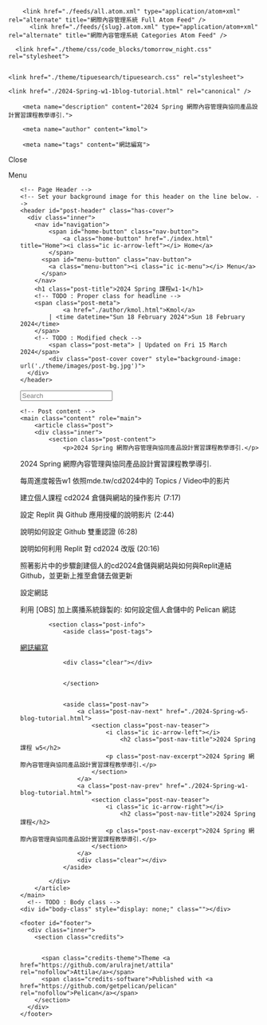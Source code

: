 <!DOCTYPE html>
<html lang="en">

<head>
      <meta charset="utf-8">
  <meta http-equiv="Content-Type" content="text/html" charset="UTF-8" />
  <meta http-equiv="X-UA-Compatible" content="IE=edge,chrome=1" />


  <title>2024 Spring 課程w1-1</title>


  <meta name="HandheldFriendly" content="True" />
  <meta name="viewport" content="width=device-width, initial-scale=1.0" />
  <meta name="referrer" content="origin" />
  <meta name="generator" content="Pelican" />
  <link href="./" rel="canonical" />

  <!-- Feed -->
        <link href="./feeds/all.atom.xml" type="application/atom+xml" rel="alternate" title="網際內容管理系統 Full Atom Feed" />
          <link href="./feeds/{slug}.atom.xml" type="application/atom+xml" rel="alternate" title="網際內容管理系統 Categories Atom Feed" />

  <link href="./theme/css/style.css" type="text/css" rel="stylesheet" />

  <!-- Code highlight color scheme -->
      <link href="./theme/css/code_blocks/tomorrow_night.css" rel="stylesheet">


    <link href="./theme/tipuesearch/tipuesearch.css" rel="stylesheet">

  <!-- Custom fonts -->
  <link href='https://fonts.googleapis.com/css?family=Montserrat:400,300' rel='stylesheet' type='text/css' />
  <link href="https://fonts.googleapis.com/css?family=Lato" rel="stylesheet" type="text/css" />

  <!-- HTML5 Shim and Respond.js IE8 support of HTML5 elements and media queries -->
  <!-- WARNING: Respond.js doesn't work if you view the page via file:// -->
  <!--[if lt IE 9]>
    <script src="https://oss.maxcdn.com/libs/html5shiv/3.7.0/html5shiv.js"></script>
    <script src="https://oss.maxcdn.com/libs/respond.js/1.4.2/respond.min.js"></script>
  <![endif]-->


    <link href="./2024-Spring-w1-1blog-tutorial.html" rel="canonical" />

        <meta name="description" content="2024 Spring 網際內容管理與協同產品設計實習課程教學導引.">

        <meta name="author" content="kmol">

        <meta name="tags" content="網誌編寫">




<!-- Open Graph -->
<meta property="og:site_name" content="網際內容管理系統"/>
<meta property="og:title" content="2024 Spring 課程w1-1"/>
<meta property="og:description" content="2024 Spring 網際內容管理與協同產品設計實習課程教學導引."/>
<meta property="og:locale" content="en_US"/>
<meta property="og:url" content="./2024-Spring-w1-1blog-tutorial.html"/>
<meta property="og:type" content="article"/>
<meta property="article:published_time" content="2024-02-18 11:00:00+08:00"/>
<meta property="article:modified_time" content="2024-03-15 05:50:54.645916+08:00"/>
<meta property="article:author" content="./author/kmol.html">
<meta property="article:section" content="w1-1"/>
<meta property="article:tag" content="網誌編寫"/>
<meta property="og:image" content="./theme/images/post-bg.jpg">

<!-- Twitter Card -->

<script type="application/ld+json">
{
  "@context": "http://schema.org",
  "@type": "Article",
  "name": "2024 Spring 課程w1-1",
  "headline": "2024 Spring 課程w1-1",
  "datePublished": "2024-02-18 11:00:00+08:00",
  "dateModified": "2024-03-15 05:50:54.645916+08:00",
  "author": {
    "@type": "Person",
    "name": "kmol",
    "url": "./author/kmol.html"
  },
  "image": "./theme/images/post-bg.jpg",
  "url": "./2024-Spring-w1-1blog-tutorial.html",
  "description": "2024 Spring 網際內容管理與協同產品設計實習課程教學導引."
}
</script>
<script type="text/javascript" src="./../cmsimde/static/syntaxhighlighter/shCore.js"></script>
<script type="text/javascript" src="./../cmsimde/static/syntaxhighlighter/shBrushBash.js"></script>
<script type="text/javascript" src="./../cmsimde/static/syntaxhighlighter/shBrushDiff.js"></script>
<script type="text/javascript" src="./../cmsimde/static/syntaxhighlighter/shBrushJScript.js"></script>
<script type="text/javascript" src="./../cmsimde/static/syntaxhighlighter/shBrushJava.js"></script>
<script type="text/javascript" src="./../cmsimde/static/syntaxhighlighter/shBrushPython.js"></script>
<script type="text/javascript" src="./../cmsimde/static/syntaxhighlighter/shBrushSql.js"></script>
<script type="text/javascript" src="./../cmsimde/static/syntaxhighlighter/shBrushHaxe.js"></script>
<script type="text/javascript" src="./../cmsimde/static/syntaxhighlighter/shBrushXml.js"></script>
<script type="text/javascript" src="./../cmsimde/static/syntaxhighlighter/shBrushPhp.js"></script>
<script type="text/javascript" src="./../cmsimde/static/syntaxhighlighter/shBrushPowerShell.js"></script>
<script type="text/javascript" src="./../cmsimde/static/syntaxhighlighter/shBrushLua.js"></script>
<script type="text/javascript" src="./../cmsimde/static/syntaxhighlighter/shBrushMojo.js"></script>
<script type="text/javascript" src="./../cmsimde/static/syntaxhighlighter/shBrushCpp.js"></script>
<script type="text/javascript" src="./../cmsimde/static/syntaxhighlighter/shBrushCss.js"></script>
<script type="text/javascript" src="./../cmsimde/static/syntaxhighlighter/shBrushCSharp.js"></script>
<script type="text/javascript" src="./../cmsimde/static/syntaxhighlighter/shBrushDart.js"></script>
<script type="text/javascript" src="./../cmsimde/static/syntaxhighlighter/shBrushRust.js"></script>
<script type='text/javascript'>
  (function(){
    var corecss = document.createElement('link');
    var themecss = document.createElement('link');
    var corecssurl = "./../cmsimde/static/syntaxhighlighter/css/shCore.css";
    if ( corecss.setAttribute ) {
        corecss.setAttribute( "rel", "stylesheet" );
        corecss.setAttribute( "type", "text/css" );
        corecss.setAttribute( "href", corecssurl );
    } else {
        corecss.rel = "stylesheet";
        corecss.href = corecssurl;
    }
    document.getElementsByTagName("head")[0].insertBefore( corecss, document.getElementById("syntaxhighlighteranchor") );
    var themecssurl = "./../cmsimde/static/syntaxhighlighter/css/shThemeDefault.css?ver=3.0.9b";
    if ( themecss.setAttribute ) {
        themecss.setAttribute( "rel", "stylesheet" );
        themecss.setAttribute( "type", "text/css" );
        themecss.setAttribute( "href", themecssurl );
    } else {
        themecss.rel = "stylesheet";
        themecss.href = themecssurl;
    }
    //document.getElementById("syntaxhighlighteranchor").appendChild(themecss);
    document.getElementsByTagName("head")[0].insertBefore( themecss, document.getElementById("syntaxhighlighteranchor") );
  })();
  SyntaxHighlighter.config.strings.expandSource = '+ expand source';
  SyntaxHighlighter.config.strings.help = '?';
  SyntaxHighlighter.config.strings.alert = 'SyntaxHighlighter\n\n';
  SyntaxHighlighter.config.strings.noBrush = 'Can\'t find brush for: ';
  SyntaxHighlighter.config.strings.brushNotHtmlScript = 'Brush wasn\'t configured for html-script option: ';
  SyntaxHighlighter.defaults['pad-line-numbers'] = false;
  SyntaxHighlighter.defaults['toolbar'] = false;
  SyntaxHighlighter.all();
</script>

<!-- for LaTeX equations -->
<!--<script src="https://scrum-3.github.io/web/math/MathJax.js?config=TeX-MML-AM_CHTML" type="text/javascript"></script>
<script type="text/javascript">
init_mathjax = function() {
    if (window.MathJax) {
        // MathJax loaded
        MathJax.Hub.Config({
            tex2jax: {
                inlineMath: [ ['$','$'], ["\\(","\\)"] ],
                displayMath: [ ['$$','$$'], ["\\[","\\]"] ]
            },
            displayAlign: 'left', // Change this to 'center' to center equations.
            "HTML-CSS": {
                styles: {'.MathJax_Display': {"margin": 0}}
            }
        });
        MathJax.Hub.Queue(["Typeset",MathJax.Hub]);
    }
}
init_mathjax();
</script>
-->

</head>
<!-- TODO : Body class -->
<body class="home-template">

<nav id="menu">
  <a class="close-button">Close</a>
  <div class="nav-wrapper">
    <p class="nav-label">Menu</p>
    <ul>
    <!--

              <li role="presentation"><a href="./pages/about/">About</a></li>
      -->

            <li><a href="./pages/about/index.html">About</span></a></li>

            <li><a href="./archives.html">Archives</span></a></li>

            <li><a href="./categories.html">Categories</span></a></li>

            <li><a href="./tags.html">Tags</span></a></li>

    </ul>
  </div>
</nav>
    <!-- Progressbar -->
    <div class="progress-container">
        <span class="progress-bar"></span>
    </div>

    <!-- Page Header -->
    <!-- Set your background image for this header on the line below. -->
    <header id="post-header" class="has-cover">
      <div class="inner">
        <nav id="navigation">
            <span id="home-button" class="nav-button">
                <a class="home-button" href="./index.html" title="Home"><i class="ic ic-arrow-left"></i> Home</a>
            </span>
          <span id="menu-button" class="nav-button">
            <a class="menu-button"><i class="ic ic-menu"></i> Menu</a>
          </span>
        </nav>
        <h1 class="post-title">2024 Spring 課程w1-1</h1>
        <!-- TODO : Proper class for headline -->
        <span class="post-meta">
                <a href="./author/kmol.html">Kmol</a>
            | <time datetime="Sun 18 February 2024">Sun 18 February 2024</time>
        </span>
        <!-- TODO : Modified check -->
            <span class="post-meta"> | Updated on Fri 15 March 2024</span>
            <div class="post-cover cover" style="background-image: url('./theme/images/post-bg.jpg')">
      </div>
    </header>

  <section id="wrapper">
    <a class="hidden-close"></a>

<section class="search">
      <form class="navbar-search" action="./search.html">
      <input type="text"  placeholder="Search" name="q" id="tipue_search_input" required>
    </form>
</section>


    <!-- Post content -->
    <main class="content" role="main">
        <article class="post">
        <div class="inner">
            <section class="post-content">
                <p>2024 Spring 網際內容管理與協同產品設計實習課程教學導引.</p>


<p>2024 Spring 網際內容管理與協同產品設計實習課程教學導引.</p>
<p>每周進度報告w1
依照mde.tw/cd2024中的 Topics / Video中的影片</p>
<p>建立個人課程 cd2024 倉儲與網站的操作影片 (7:17)</p>
<p>設定 Replit 與 Github 應用授權的說明影片 (2:44)</p>
<p>說明如何設定 Github 雙重認證 (6:28)</p>
<p>說明如何利用 Replit 對 cd2024 改版 (20:16)</p>
<p>照著影片中的步驟創建個人的cd2024倉儲與網站與如何與Replit連結Github，並更新上推至倉儲去做更新</p>
<p>設定網誌</p>
<p>利用 [OBS] 加上廣播系統錄製的: 如何設定個人倉儲中的 Pelican 網誌</p>
            </section>

            <section class="post-info">
                <aside class="post-tags">
<a href="./tag/wang-zhi-bian-xie.html">網誌編寫</a>                </aside>

                <div class="clear"></div>


                </section>


                <aside class="post-nav">
                    <a class="post-nav-next" href="./2024-Spring-w5-blog-tutorial.html">
                        <section class="post-nav-teaser">
                            <i class="ic ic-arrow-left"></i>
                                <h2 class="post-nav-title">2024 Spring 課程 w5</h2>
                            <p class="post-nav-excerpt">2024 Spring 網際內容管理與協同產品設計實習課程教學導引.</p>
                        </section>
                    </a>
                    <a class="post-nav-prev" href="./2024-Spring-w1-blog-tutorial.html">
                        <section class="post-nav-teaser">
                            <i class="ic ic-arrow-right"></i>
                                <h2 class="post-nav-title">2024 Spring 課程</h2>
                            <p class="post-nav-excerpt">2024 Spring 網際內容管理與協同產品設計實習課程教學導引.</p>
                        </section>
                    </a>
                    <div class="clear"></div>
                </aside>

            </div>
        </article>
    </main>
      <!-- TODO : Body class -->
    <div id="body-class" style="display: none;" class=""></div>

    <footer id="footer">
      <div class="inner">
        <section class="credits">


          <span class="credits-theme">Theme <a href="https://github.com/arulrajnet/attila" rel="nofollow">Attila</a></span>
          <span class="credits-software">Published with <a href="https://github.com/getpelican/pelican" rel="nofollow">Pelican</a></span>
        </section>
      </div>
    </footer>
  </section>

  <script type="text/javascript" src="./theme/js/script.js"></script>




</body>
</html>